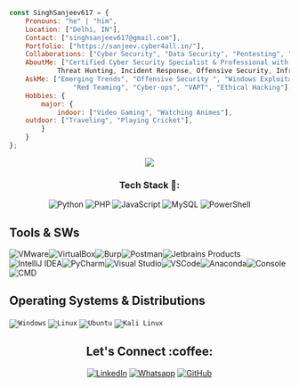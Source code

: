 

```javascript
const SinghSanjeev617 = {
    Pronouns: "he" | "him",
    Location: ["Delhi, IN"],
    Contact: ["singhsanjeev617@gmail.com"],
    Portfolio: ["https://sanjeev.cyber4all.in/"],
    Collaborations: ["Cyber Security", "Data Security", "Pentesting", "Security Research Techniques", "Offensive Security"],
    AboutMe: ["Certified Cyber Security Specialist & Professional with 2+Years of experience in Security Monitoring, 
	    	Threat Hunting, Incident Response, Offensive Security, Infrastructure Vulnerability Assessment & Pentesting."],
    AskMe: ["Emerging Trends", "Offensive Security ", "Windows Exploitation", "Threat Hunting", "Incidence Response",
                "Red Teaming", "Cyber-ops", "VAPT", "Ethical Hacking"],
    Hobbies: {
        major: {
            indoor: ["Video Gaming", "Watching Animes"],
    outdoor: ["Traveling", "Playing Cricket"],
        }       
    }
};
```
<p align="center"> <img src="https://github.com/Singhsanjeev617/Singhsanjeev617/blob/b9a5e9fc34ad761deaf0bd0559ae4d68e17c56aa/assets/source.gif" /> </p>
<h3 align="center">Tech Stack 🍗:</h3>
<p align="center">
  <img alt="Python" src="https://img.shields.io/badge/-Python-ffb400?style=flat-square&logo=python&logoColor=white" />
  <img alt="PHP" src="https://img.shields.io/badge/-PHP-ffb400?style=flat-square&logo=php&logoColor=white" />
  <img alt="JavaScript" src="https://img.shields.io/badge/-JavaScript-ffb400?style=flat-square&logo=javascript&logoColor=white" />
  <img alt="MySQL" src="https://img.shields.io/badge/-MySQL-ffb400?style=flat-square&logo=mysql&logoColor=white" />
  <img alt="PowerShell" src="https://img.shields.io/badge/-Shell-ffb400?style=flat-square&logo=shell&logoColor=white" />
  </p>

## Tools & SWs

![VMware](https://img.icons8.com/?id=mkkp6yt38FVq&size=35)![VirtualBox](https://img.icons8.com/?id=38792&size=35)![Burp](https://img.icons8.com/ios-filled/40/FD7E14/burp-suite.png)![Postman](https://img.icons8.com/external-tal-revivo-color-tal-revivo/35/external-postman-is-the-only-complete-api-development-environment-logo-color-tal-revivo.png)![Jetbrains Products](https://img.icons8.com/color/35/jetbrains.png)![IntelliJ IDEA](https://img.icons8.com/?id=61466&size=35)![PyCharm](https://img.icons8.com/?id=117121&size=35)![Visual Studio](https://img.icons8.com/?id=y7WGoWNuIWac&size=35)![VSCode](https://img.icons8.com/color/35/visual-studio-code-2019.png)![Anaconda](https://img.icons8.com/fluency/35/anaconda--v2.png)![Console](https://img.icons8.com/color/35/console.png)![CMD](https://img.icons8.com/?id=19291&size=35)

## Operating Systems & Distributions

<code>![Windows](https://img.icons8.com/color/40/windows-10.png)</code> 
<code>![Linux](https://img.icons8.com/color/40/linux.png)</code> 
<code>![Ubuntu](https://img.icons8.com/color/40/ubuntu--v1.png)</code>
<code>![Kali Linux](https://img.icons8.com/color/40/kali-linux.png)</code> 
<!--
<code><img src="https://github.com/fireeye/commando-vm/blob/main/Commando.png" height="40"></code>
<code><img src="https://raw.githubusercontent.com/mandiant/flare-vm/master/flarevm.png" height="40"></code>
 <code><img src="https://avatars.githubusercontent.com/u/8752987?s=200&v=4" height="40"></code>
-->

<!-- <code><img src="https://cylab.be/storage/blog/205/files/ZyBJGF6lu6YnQ0XM/parrot_logo2.png" height="40"></code>
-->

<h2 align="center">Let's Connect :coffee:</h2></a>
<p align="center">
	<a href="https://www.linkedin.com/in/singhsanjeev617/"><img src="https://img.icons8.com/bubbles/50/000000/linkedin.png" alt="LinkedIn"/></a>
	 <a href="https://wa.me/+919106691606"><img src="https://img.icons8.com/bubbles/50/000000/whatsapp.png" alt="Whatsapp"/></a>
     <a href="https://github.com/Singhsanjeev617/"><img src="https://img.icons8.com/bubbles/50/000000/github.png" alt="GitHub"/></a>
	
</p>
<!--<p align="center"> <img src="#" /> </p>-->
